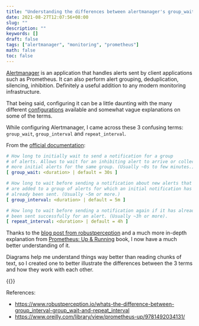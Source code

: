 ```yaml
---
title: "Understanding the differences between alertmanager's group_wait, group_interval and repeat_interval"
date: 2021-08-27T12:07:56+08:00
slug: ""
description: ""
keywords: []
draft: false
tags: ["alertmanager", "monitoring", "prometheus"]
math: false
toc: false
---
```


[Alertmanager](https://prometheus.io/docs/alerting/latest/alertmanager/) is an application that handles alerts sent by client applications such as Prometheus. It can also perform alert grouping, deduplication, silencing, inhibition. Definitely a useful addition to any modern monitoring infrastructure.

That being said, configuring it can be a little daunting with the many different [configurations](https://prometheus.io/docs/alerting/latest/configuration/) available and somewhat vague explanations on some of the terms.

While configuring Alertmanager, I came across these 3 confusing terms: `group_wait`, `group_interval` and `repeat_interval`. 

From the [official documentation](https://prometheus.io/docs/alerting/latest/configuration/#route):
```yaml
# How long to initially wait to send a notification for a group
# of alerts. Allows to wait for an inhibiting alert to arrive or collect
# more initial alerts for the same group. (Usually ~0s to few minutes.)
[ group_wait: <duration> | default = 30s ]

# How long to wait before sending a notification about new alerts that
# are added to a group of alerts for which an initial notification has
# already been sent. (Usually ~5m or more.)
[ group_interval: <duration> | default = 5m ]

# How long to wait before sending a notification again if it has already
# been sent successfully for an alert. (Usually ~3h or more).
[ repeat_interval: <duration> | default = 4h ]
```

Thanks to the [blog post from robustperception](https://www.robustperception.io/whats-the-difference-between-group_interval-group_wait-and-repeat_interval) and a much more in-depth explanation from [Prometheus: Up & Running](https://www.oreilly.com/library/view/prometheus-up/9781492034131/) book, I now have a much better understanding of it.

Diagrams help me understand things way better than reading chunks of text, so I created one to better illustrate the differences between the 3 terms and how they work with each other.

{{<zoomable-img src="alertmanager-terms.png" alt="alertmanager-terms-diagram" caption="" >}}

References:
- https://www.robustperception.io/whats-the-difference-between-group_interval-group_wait-and-repeat_interval
- https://www.oreilly.com/library/view/prometheus-up/9781492034131/